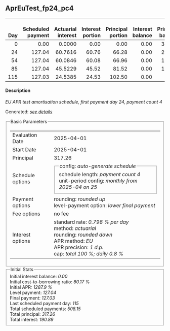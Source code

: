 <h2>AprEuTest_fp24_pc4</h2>
<table>
    <thead style="vertical-align: bottom;">
        <th style="text-align: right;">Day</th>
        <th style="text-align: right;">Scheduled payment</th>
        <th style="text-align: right;">Actuarial interest</th>
        <th style="text-align: right;">Interest portion</th>
        <th style="text-align: right;">Principal portion</th>
        <th style="text-align: right;">Interest balance</th>
        <th style="text-align: right;">Principal balance</th>
        <th style="text-align: right;">Total actuarial interest</th>
        <th style="text-align: right;">Total interest</th>
        <th style="text-align: right;">Total principal</th>
    </thead>
    <tr style="text-align: right;">
        <td class="ci00">0</td>
        <td class="ci01" style="white-space: nowrap;">0.00</td>
        <td class="ci02">0.0000</td>
        <td class="ci03">0.00</td>
        <td class="ci04">0.00</td>
        <td class="ci05">0.00</td>
        <td class="ci06">317.26</td>
        <td class="ci07">0.0000</td>
        <td class="ci08">0.00</td>
        <td class="ci09">0.00</td>
    </tr>
    <tr style="text-align: right;">
        <td class="ci00">24</td>
        <td class="ci01" style="white-space: nowrap;">127.04</td>
        <td class="ci02">60.7616</td>
        <td class="ci03">60.76</td>
        <td class="ci04">66.28</td>
        <td class="ci05">0.00</td>
        <td class="ci06">250.98</td>
        <td class="ci07">60.7616</td>
        <td class="ci08">60.76</td>
        <td class="ci09">66.28</td>
    </tr>
    <tr style="text-align: right;">
        <td class="ci00">54</td>
        <td class="ci01" style="white-space: nowrap;">127.04</td>
        <td class="ci02">60.0846</td>
        <td class="ci03">60.08</td>
        <td class="ci04">66.96</td>
        <td class="ci05">0.00</td>
        <td class="ci06">184.02</td>
        <td class="ci07">120.8462</td>
        <td class="ci08">120.84</td>
        <td class="ci09">133.24</td>
    </tr>
    <tr style="text-align: right;">
        <td class="ci00">85</td>
        <td class="ci01" style="white-space: nowrap;">127.04</td>
        <td class="ci02">45.5229</td>
        <td class="ci03">45.52</td>
        <td class="ci04">81.52</td>
        <td class="ci05">0.00</td>
        <td class="ci06">102.50</td>
        <td class="ci07">166.3691</td>
        <td class="ci08">166.36</td>
        <td class="ci09">214.76</td>
    </tr>
    <tr style="text-align: right;">
        <td class="ci00">115</td>
        <td class="ci01" style="white-space: nowrap;">127.03</td>
        <td class="ci02">24.5385</td>
        <td class="ci03">24.53</td>
        <td class="ci04">102.50</td>
        <td class="ci05">0.00</td>
        <td class="ci06">0.00</td>
        <td class="ci07">190.9076</td>
        <td class="ci08">190.89</td>
        <td class="ci09">317.26</td>
    </tr>
</table>
<h4>Description</h4>
<p><i>EU APR test amortisation schedule, first payment day 24, payment count 4</i></p>
<p>Generated: <i><a href="../GeneratedDate.html">see details</a></i></p>
<fieldset><legend>Basic Parameters</legend>
<table>
    <tr>
        <td>Evaluation Date</td>
        <td>2025-04-01</td>
    </tr>
    <tr>
        <td>Start Date</td>
        <td>2025-04-01</td>
    </tr>
    <tr>
        <td>Principal</td>
        <td>317.26</td>
    </tr>
    <tr>
        <td>Schedule options</td>
        <td>
            <fieldset>
                <legend>config: <i>auto-generate schedule</i></legend>
                <div>schedule length: <i><i>payment count</i> 4</i></div>
                <div>unit-period config: <i>monthly from 2025-04 on 25</i></div>
            </fieldset>
        </td>
    </tr>
    <tr>
        <td>Payment options</td>
        <td>
            <div>
                <div>rounding: <i>rounded up</i></div>
                <div>level-payment option: <i>lower&nbsp;final&nbsp;payment</i></div>
            </div>
        </td>
    </tr>
    <tr>
        <td>Fee options</td>
        <td>no fee
        </td>
    </tr>
    <tr>
        <td>Interest options</td>
        <td>
            <div>
                <div>standard rate: <i>0.798 % per day</i></div>
                <div>method: <i>actuarial</i></div>
                <div>rounding: <i>rounded down</i></div>
                <div>APR method: <i>EU</i></div>
                <div>APR precision: <i>1 d.p.</i></div>
                <div>cap: <i>total 100 %; daily 0.8 %</div>
            </div>
        </td>
    </tr>
</table></fieldset>
<fieldset><legend>Initial Stats</legend>
<div>
    <div>Initial interest balance: <i>0.00</i></div>
    <div>Initial cost-to-borrowing ratio: <i>60.17 %</i></div>
    <div>Initial APR: <i>1287.9 %</i></div>
    <div>Level payment: <i>127.04</i></div>
    <div>Final payment: <i>127.03</i></div>
    <div>Last scheduled payment day: <i>115</i></div>
    <div>Total scheduled payments: <i>508.15</i></div>
    <div>Total principal: <i>317.26</i></div>
    <div>Total interest: <i>190.89</i></div>
</div></fieldset>